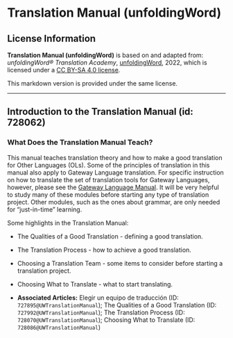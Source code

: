 # Translation Manual (unfoldingWord)

## License Information

**Translation Manual (unfoldingWord)** is based on and adapted from: _unfoldingWord® Translation Academy_, [unfoldingWord](https://unfoldingword.org/utw), 2022, which is licensed under a [CC BY-SA 4.0 license](https://creativecommons.org/licenses/by-sa/4.0/legalcode.en).

This markdown version is provided under the same license.



--------------------------------

## Introduction to the Translation Manual (id: 728062)

### What Does the Translation Manual Teach?

This manual teaches translation theory and how to make a good translation for Other Languages (OLs). Some of the principles of translation in this manual also apply to Gateway Language translation. For specific instruction on how to translate the set of translation tools for Gateway Languages, however, please see the [Gateway Language Manual](https://gl-manual.readthedocs.io/). It will be very helpful to study many of these modules before starting any type of translation project. Other modules, such as the ones about grammar, are only needed for “just\-in\-time” learning.

Some highlights in the Translation Manual:

* The Qualities of a Good Translation \- defining a good translation.
* The Translation Process \- how to achieve a good translation.
* Choosing a Translation Team \- some items to consider before starting a translation project.
* Choosing What to Translate \- what to start translating.

* **Associated Articles:** Elegir un equipo de traducción (ID: `727895@UWTranslationManual`); The Qualities of a Good Translation (ID: `727992@UWTranslationManual`); The Translation Process (ID: `728070@UWTranslationManual`); Choosing What to Translate (ID: `728086@UWTranslationManual`)

